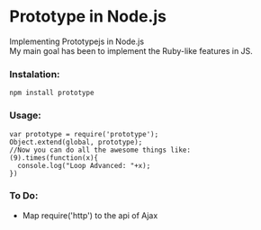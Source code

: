 # Prototype in Node.js
Implementing Prototypejs in Node.js  
My main goal has been to implement the Ruby-like features in JS.

### Instalation: 
    npm install prototype

### Usage:
    var prototype = require('prototype');  
    Object.extend(global, prototype);  
    //Now you can do all the awesome things like:  
    (9).times(function(x){  
      console.log("Loop Advanced: "+x);  
    })  

### To Do:
 - Map require('http') to the api of Ajax